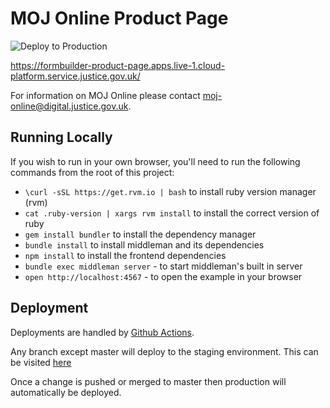 # MOJ Online Product Page

![Deploy to Production](https://github.com/ministryofjustice/formbuilder-product-page/workflows/Deploy%20to%20Production/badge.svg)

https://formbuilder-product-page.apps.live-1.cloud-platform.service.justice.gov.uk/

For information on MOJ Online please contact moj-online@digital.justice.gov.uk.

## Running Locally

If you wish to run in your own browser, you'll need to run the
following commands from the root of this project:

- `\curl -sSL https://get.rvm.io | bash` to install ruby version manager (rvm)
- `cat .ruby-version | xargs rvm install` to install the correct version of ruby
- `gem install bundler` to install the dependency manager
- `bundle install` to install middleman and its dependencies
- `npm install` to install the frontend dependencies
- `bundle exec middleman server` - to start middleman's built in server
- `open http://localhost:4567` - to open the example in your browser

## Deployment

Deployments are handled by [Github Actions](https://github.com/ministryofjustice/formbuilder-product-page/actions).

Any branch except master will deploy to the staging environment. This can be visited [here](https://formbuilder-product-page-staging.apps.live-1.cloud-platform.service.justice.gov.uk/)

Once a change is pushed or merged to master then production will automatically be deployed.
